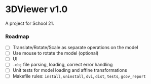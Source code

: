 # 3DViewer v1.0

A project for School 21.

### Roadmap
- [ ] Translate/Rotate/Scale as separate operations on the model
- [ ] Use mouse to rotate the model (optional)
- [ ] UI
- [ ] `.obj` file parsing, loading, correct error handling
- [ ] Unit tests for model loading and affine transformations
- [ ] Makefile rules: `install`, `uninstall`, `dvi`, `dist`, `tests`, `gcov_report`
